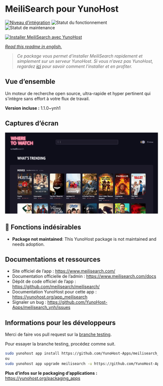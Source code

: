 <!--
N.B.: This README was automatically generated by https://github.com/YunoHost/apps/tree/master/tools/README-generator
It shall NOT be edited by hand.
-->

# MeiliSearch pour YunoHost

[![Niveau d’intégration](https://dash.yunohost.org/integration/meilisearch.svg)](https://dash.yunohost.org/appci/app/meilisearch) ![Statut du fonctionnement](https://ci-apps.yunohost.org/ci/badges/meilisearch.status.svg) ![Statut de maintenance](https://ci-apps.yunohost.org/ci/badges/meilisearch.maintain.svg)

[![Installer MeiliSearch avec YunoHost](https://install-app.yunohost.org/install-with-yunohost.svg)](https://install-app.yunohost.org/?app=meilisearch)

*[Read this readme in english.](./README.md)*

> *Ce package vous permet d’installer MeiliSearch rapidement et simplement sur un serveur YunoHost.
Si vous n’avez pas YunoHost, regardez [ici](https://yunohost.org/#/install) pour savoir comment l’installer et en profiter.*

## Vue d’ensemble

Un moteur de recherche open source, ultra-rapide et hyper pertinent qui s'intègre sans effort à votre flux de travail.

**Version incluse :** 1.1.0~ynh1

## Captures d’écran

![Capture d’écran de MeiliSearch](./doc/screenshots/meilisearch.png)

## :red_circle: Fonctions indésirables

- **Package not maintained**: This YunoHost package is not maintained and needs adoption.

## Documentations et ressources

* Site officiel de l’app : <https://www.meilisearch.com/>
* Documentation officielle de l’admin : <https://www.meilisearch.com/docs>
* Dépôt de code officiel de l’app : <https://github.com/meilisearch/meilisearch/>
* Documentation YunoHost pour cette app : <https://yunohost.org/app_meilisearch>
* Signaler un bug : <https://github.com/YunoHost-Apps/meilisearch_ynh/issues>

## Informations pour les développeurs

Merci de faire vos pull request sur la [branche testing](https://github.com/YunoHost-Apps/meilisearch_ynh/tree/testing).

Pour essayer la branche testing, procédez comme suit.

``` bash
sudo yunohost app install https://github.com/YunoHost-Apps/meilisearch_ynh/tree/testing --debug
ou
sudo yunohost app upgrade meilisearch -u https://github.com/YunoHost-Apps/meilisearch_ynh/tree/testing --debug
```

**Plus d’infos sur le packaging d’applications :** <https://yunohost.org/packaging_apps>